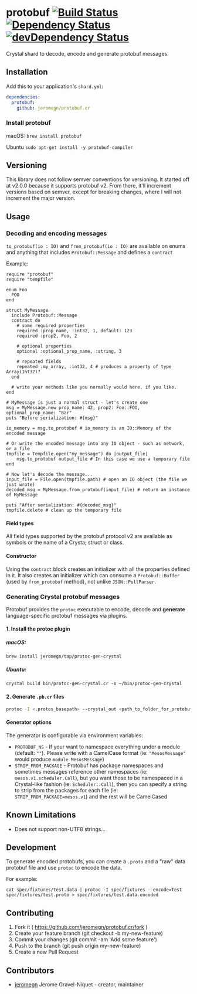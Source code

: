 # protobuf [![Build Status](https://travis-ci.org/jeromegn/protobuf.cr.svg?branch=master)](https://travis-ci.org/jeromegn/protobuf.cr) [![Dependency Status](https://shards.rocks/badge/github/jeromegn/protobuf.cr/status.svg)](https://shards.rocks/github/jeromegn/protobuf.cr) [![devDependency Status](https://shards.rocks/badge/github/jeromegn/protobuf.cr/dev_status.svg)](https://shards.rocks/github/jeromegn/protobuf.cr)

Crystal shard to decode, encode and generate protobuf messages.

## Installation

Add this to your application's `shard.yml`:

```yaml
dependencies:
  protobuf:
    github: jeromegn/protobuf.cr
```

### Install protobuf

macOS:
```brew install protobuf```

Ubuntu
```sudo apt-get install -y protobuf-compiler```

## Versioning

This library does not follow semver conventions for versioning. It started off at v2.0.0 because it supports protobuf v2. From there, it'll increment versions based on semver, except for breaking changes, where I will not increment the major version.

## Usage

### Decoding and encoding messages

`to_protobuf(io : IO)` and `from_protobuf(io : IO)` are available on enums and anything that includes `Protobuf::Message` and defines a `contract`

Example:

```crystal
require "protobuf"
require "tempfile"

enum Foo
  FOO
end

struct MyMessage
  include Protobuf::Message
  contract do
    # some required properties
    required :prop_name, :int32, 1, default: 123
    required :prop2, Foo, 2

    # optional properties
    optional :optional_prop_name, :string, 3

    # repeated fields
    repeated :my_array, :int32, 4 # produces a property of type Array(Int32)?
  end

  # write your methods like you normally would here, if you like.
end

# MyMessage is just a normal struct - let's create one
msg = MyMessage.new prop_name: 42, prop2: Foo::FOO, optional_prop_name: "Bar"
puts "Before serialization: #{msg}"

io_memory = msg.to_protobuf # io_memory is an IO::Memory of the encoded message

# Or write the encoded message into any IO object - such as network, or a file
tmpfile = Tempfile.open("my_message") do |output_file| 
    msg.to_protobuf output_file # In this case we use a temporary file
end

# Now let's decode the message...
input_file = File.open(tmpfile.path) # open an IO object (the file we just wrote)
decoded_msg = MyMessage.from_protobuf(input_file) # return an instance of MyMessage

puts "After serialization: #{decoded_msg}"
tmpfile.delete # clean up the temporary file
```

#### Field types

All field types supported by the protobuf protocol v2 are available as symbols or the name of a Crysta; struct or class.

#### Constructor

Using the `contract` block creates an initializer with all the properties defined in it. It also creates an initializer which can consume a `Protobuf::Buffer` (used by `from_protobuf` method), not unlike `JSON::PullParser`.

### Generating Crystal protobuf messages

Protobuf provides the `protoc` executable to encode, decode and **generate** language-specific protobuf messages via plugins.

#### 1. Install the protoc plugin

##### macOS:

```
brew install jeromegn/tap/protoc-gen-crystal
```

##### Ubuntu:

```
crystal build bin/protoc-gen-crystal.cr -o ~/bin/protoc-gen-crystal
```

#### 2. Generate `.pb.cr` files

```bash
protoc -I <.protos_basepath> --crystal_out <path_to_folder_for_protobufs> <path_to_{.proto,*.protos}>
```

#### Generator options

The generator is configurable via environment variables:

- `PROTOBUF_NS` - If your want to namespace everything under a module (default: `""`). Please write with a CamelCase format (ie: `"MesosMessage"` would produce `module MesosMessage`)
- `STRIP_FROM_PACKAGE` - Protobuf has package namespaces and sometimes messages reference other namespaces (ie: `mesos.v1.scheduler.Call`), but you want those to be namespaced in a Crystal-like fashion (ie: `Scheduler::Call`), then you can specify a string to strip from the packages for each file (ie: `STRIP_FROM_PACKAGE=mesos.v1`) and the rest will be CamelCased

## Known Limitations

- Does not support non-UTF8 strings...

## Development

To generate encoded protobufs, you can create a `.proto` and a "raw" data protobuf file and use `protoc` to encode the data.

For example:

```
cat spec/fixtures/test.data | protoc -I spec/fixtures --encode=Test spec/fixtures/test.proto > spec/fixtures/test.data.encoded
```

## Contributing

1. Fork it ( https://github.com/jeromegn/protobuf.cr/fork )
2. Create your feature branch (git checkout -b my-new-feature)
3. Commit your changes (git commit -am 'Add some feature')
4. Push to the branch (git push origin my-new-feature)
5. Create a new Pull Request

## Contributors

- [jeromegn](https://github.com/jeromegn) Jerome Gravel-Niquet - creator, maintainer
